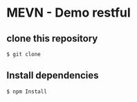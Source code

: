 # MEVN - Demo restful

## clone this repository

```
$ git clone 
```

## Install dependencies

```
$ npm Install
```
